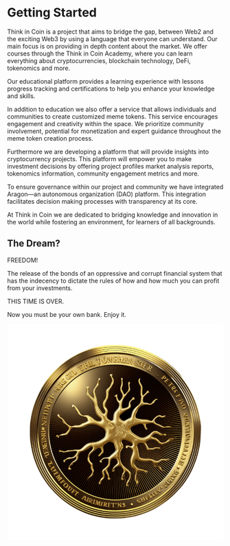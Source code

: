 # Getting Started

Think in Coin is a project that aims to bridge the gap, between Web2 and the exciting Web3 by using a language that everyone can understand. Our main focus is on providing in depth content about the market. We offer courses through the Think in Coin Academy, where you can learn everything about cryptocurrencies, blockchain technology, DeFi, tokenomics and more.

Our educational platform provides a learning experience with lessons progress tracking and certifications to help you enhance your knowledge and skills.

In addition to education we also offer a service that allows individuals and communities to create customized meme tokens. This service encourages engagement and creativity within the space. We prioritize community involvement, potential for monetization and expert guidance throughout the meme token creation process.

Furthermore we are developing a platform that will provide insights into cryptocurrency projects. This platform will empower you to make investment decisions by offering project profiles market analysis reports, tokenomics information, community engagement metrics and more.

To ensure governance within our project and community we have integrated Aragon—an autonomous organization (DAO) platform. This integration facilitates decision making processes with transparency at its core.

At Think in Coin we are dedicated to bridging knowledge and innovation in the world while fostering an environment, for learners of all backgrounds.

## **The Dream?**

FREEDOM!

The release of the bonds of an oppressive and corrupt financial system that has the indecency to dictate the rules of how and how much you can profit from your investments.

THIS TIME IS OVER.

Now you must be your own bank. Enjoy it.

![](.gitbook/assets/neurons.png)
